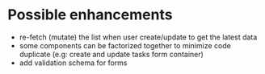 # Possible enhancements
- re-fetch (mutate) the list when user create/update to get the latest data
- some components can be factorized together to minimize code duplicate (e.g: create and update tasks form container)
- add validation schema for forms
